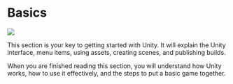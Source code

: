Basics
============

![](../uploads/Main/BasicsIntroPic.jpg)

This section is your key to getting started with Unity. It will explain the Unity interface, menu items, using assets, creating scenes, and publishing builds.

When you are finished reading this section, you will understand how Unity works, how to use it effectively, and the steps to put a basic game together.

